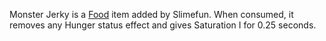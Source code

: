 Monster Jerky is a [Food](https://github.com/Slimefun/Slimefun4/wiki/Food) item added by Slimefun. When consumed, it removes any Hunger status effect and gives Saturation I for 0.25 seconds.
